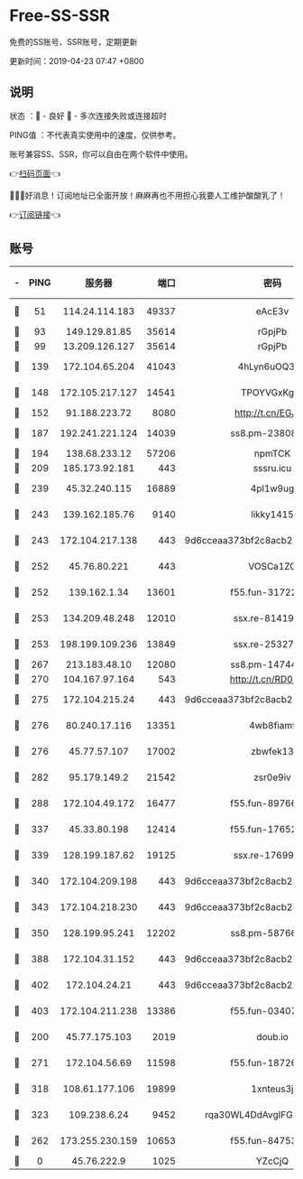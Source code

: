 # Free-SS-SSR

免费的SS账号、SSR账号，定期更新

更新时间：2019-04-23 07:47 +0800

## 说明

状态     ：🙂 - 良好 🙁 - 多次连接失败或连接超时

PING值   ：不代表真实使用中的速度，仅供参考。

账号兼容SS、SSR，你可以自由在两个软件中使用。

👉[扫码页面](https://liesauer.github.io/Free-SS-SSR/)👈

🎉🎉🎉好消息！订阅地址已全面开放！麻麻再也不用担心我要人工维护酸酸乳了！

👉[订阅链接](https://www.liesauer.net/yogurt/subscribe?ACCESS_TOKEN=DAYxR3mMaZAsaqUb)👈

## 账号

|-|PING|服务器|端口|密码|加密方式|区域|
|:----:|:----:|:-----:|-----:|:----:|:----:|:----:|
|🙂|51|114.24.114.183|49337|eAcE3v|chacha20-ietf|TW|
|🙂|93|149.129.81.85|35614|rGpjPb|rc4-md5|HK|
|🙂|99|13.209.126.127|35614|rGpjPb|rc4-md5|KR|
|🙂|139|172.104.65.204|41043|4hLyn6uOQ3hU|aes-256-cfb|JP|
|🙂|148|172.105.217.127|14541|TPOYVGxKglpi|aes-256-cfb|JP|
|🙂|152|91.188.223.72|8080|http://t.cn/EGJIyrl|rc4-md5|RU|
|🙂|187|192.241.221.124|14039|ss8.pm-23808367|aes-256-cfb|US|
|🙂|194|138.68.233.12|57206|npmTCK|rc4-md5|US|
|🙂|209|185.173.92.181|443|sssru.icu|rc4-md5|RU|
|🙂|239|45.32.240.115|16889|4pl1w9ug|aes-256-cfb|AU|
|🙂|243|139.162.185.76|9140|likky1415|aes-256-cfb|DE|
|🙂|243|172.104.217.138|443|9d6cceaa373bf2c8acb22e60b6a58be6|aes-256-cfb|US|
|🙂|252|45.76.80.221|443|VOSCa1ZG|aes-256-cfb|DE|
|🙂|252|139.162.1.34|13601|f55.fun-31722163|aes-256-cfb|SG|
|🙂|253|134.209.48.248|12010|ssx.re-81419250|aes-256-cfb|US|
|🙂|253|198.199.109.236|13849|ssx.re-25327001|aes-256-cfb|US|
|🙂|267|213.183.48.10|12080|ss8.pm-14744177|rc4-md5|RU|
|🙂|270|104.167.97.164|543|http://t.cn/RD0D7sx|rc4-md5|CA|
|🙂|275|172.104.215.24|443|9d6cceaa373bf2c8acb22e60b6a58be6|aes-256-cfb|US|
|🙂|276|80.240.17.116|13351|4wb8fiamf|aes-256-cfb|DE|
|🙂|276|45.77.57.107|17002|zbwfek13|aes-256-cfb|GB|
|🙂|282|95.179.149.2|21542|zsr0e9iv|aes-256-cfb|NL|
|🙂|288|172.104.49.172|16477|f55.fun-89766175|aes-256-cfb|SG|
|🙂|337|45.33.80.198|12414|f55.fun-17652829|aes-256-cfb|US|
|🙂|339|128.199.187.62|19125|ssx.re-17699108|aes-256-cfb|SG|
|🙂|340|172.104.209.198|443|9d6cceaa373bf2c8acb22e60b6a58be6|aes-256-cfb|US|
|🙂|343|172.104.218.230|443|9d6cceaa373bf2c8acb22e60b6a58be6|aes-256-cfb|US|
|🙂|350|128.199.95.241|12202|ss8.pm-58766684|aes-256-cfb|SG|
|🙂|388|172.104.31.152|443|9d6cceaa373bf2c8acb22e60b6a58be6|aes-256-cfb|US|
|🙂|402|172.104.24.21|443|9d6cceaa373bf2c8acb22e60b6a58be6|aes-256-cfb|US|
|🙂|403|172.104.211.238|13386|f55.fun-03407561|aes-256-cfb|US|
|🙂|200|45.77.175.103|2019|doub.io|aes-128-ctr|SG|
|🙂|271|172.104.56.69|11598|f55.fun-18726440|aes-256-cfb|SG|
|🙂|318|108.61.177.106|19899|1xnteus3j|aes-256-cfb|FR|
|🙂|323|109.238.6.24|9452|rqa30WL4DdAvgIFG6Fs3znzTa|aes-256-cfb|FR|
|🙁|262|173.255.230.159|10653|f55.fun-84753420|aes-256-cfb|US|
|🙁|0|45.76.222.9|1025|YZcCjQ|rc4-md5|JP|

